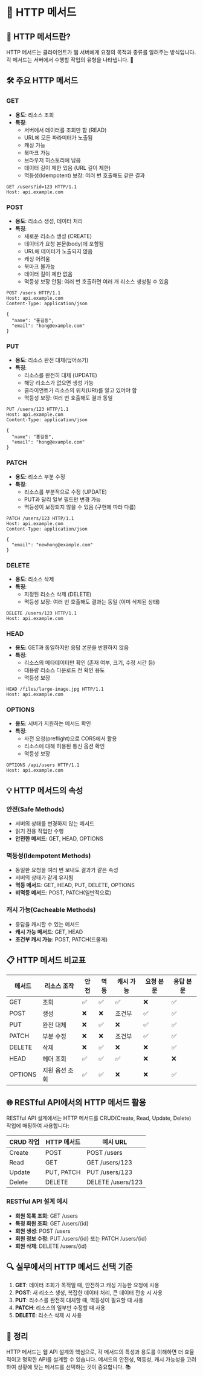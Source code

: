 # 🔄 HTTP 메서드

## 📝 HTTP 메서드란?

HTTP 메서드는 클라이언트가 웹 서버에게 요청의 목적과 종류를 알려주는 방식입니다. 각 메서드는 서버에서 수행할 작업의 유형을 나타냅니다. 🚀

## 🛠️ 주요 HTTP 메서드

### GET
- **용도**: 리소스 조회
- **특징**:
  - 서버에서 데이터를 조회만 함 (READ)
  - URL에 모든 파라미터가 노출됨
  - 캐싱 가능
  - 북마크 가능
  - 브라우저 히스토리에 남음
  - 데이터 길이 제한 있음 (URL 길이 제한)
  - 멱등성(Idempotent) 보장: 여러 번 호출해도 같은 결과

```http
GET /users?id=123 HTTP/1.1
Host: api.example.com
```

### POST
- **용도**: 리소스 생성, 데이터 처리
- **특징**:
  - 새로운 리소스 생성 (CREATE)
  - 데이터가 요청 본문(body)에 포함됨
  - URL에 데이터가 노출되지 않음
  - 캐싱 어려움
  - 북마크 불가능
  - 데이터 길이 제한 없음
  - 멱등성 보장 안됨: 여러 번 호출하면 여러 개 리소스 생성될 수 있음

```http
POST /users HTTP/1.1
Host: api.example.com
Content-Type: application/json

{
  "name": "홍길동",
  "email": "hong@example.com"
}
```

### PUT
- **용도**: 리소스 완전 대체(덮어쓰기)
- **특징**:
  - 리소스를 완전히 대체 (UPDATE)
  - 해당 리소스가 없으면 생성 가능
  - 클라이언트가 리소스의 위치(URI)를 알고 있어야 함
  - 멱등성 보장: 여러 번 호출해도 결과 동일

```http
PUT /users/123 HTTP/1.1
Host: api.example.com
Content-Type: application/json

{
  "name": "홍길동",
  "email": "hong@example.com"
}
```

### PATCH
- **용도**: 리소스 부분 수정
- **특징**:
  - 리소스를 부분적으로 수정 (UPDATE)
  - PUT과 달리 일부 필드만 변경 가능
  - 멱등성이 보장되지 않을 수 있음 (구현에 따라 다름)

```http
PATCH /users/123 HTTP/1.1
Host: api.example.com
Content-Type: application/json

{
  "email": "newhong@example.com"
}
```

### DELETE
- **용도**: 리소스 삭제
- **특징**:
  - 지정된 리소스 삭제 (DELETE)
  - 멱등성 보장: 여러 번 호출해도 결과는 동일 (이미 삭제된 상태)

```http
DELETE /users/123 HTTP/1.1
Host: api.example.com
```

### HEAD
- **용도**: GET과 동일하지만 응답 본문을 반환하지 않음
- **특징**:
  - 리소스의 메타데이터만 확인 (존재 여부, 크기, 수정 시간 등)
  - 대용량 리소스 다운로드 전 확인 용도
  - 멱등성 보장

```http
HEAD /files/large-image.jpg HTTP/1.1
Host: api.example.com
```

### OPTIONS
- **용도**: 서버가 지원하는 메서드 확인
- **특징**:
  - 사전 요청(preflight)으로 CORS에서 활용
  - 리소스에 대해 허용된 통신 옵션 확인
  - 멱등성 보장

```http
OPTIONS /api/users HTTP/1.1
Host: api.example.com
```

## 💡 HTTP 메서드의 속성

### 안전(Safe Methods)
- 서버의 상태를 변경하지 않는 메서드
- 읽기 전용 작업만 수행
- **안전한 메서드**: GET, HEAD, OPTIONS

### 멱등성(Idempotent Methods)
- 동일한 요청을 여러 번 보내도 결과가 같은 속성
- 서버의 상태가 같게 유지됨
- **멱등 메서드**: GET, HEAD, PUT, DELETE, OPTIONS
- **비멱등 메서드**: POST, PATCH(일반적으로)

### 캐시 가능(Cacheable Methods)
- 응답을 캐시할 수 있는 메서드
- **캐시 가능 메서드**: GET, HEAD
- **조건부 캐시 가능**: POST, PATCH(드물게)

## 📋 HTTP 메서드 비교표

| 메서드 | 리소스 조작 | 안전 | 멱등 | 캐시 가능 | 요청 본문 | 응답 본문 |
|-------|-----------|-----|-----|----------|----------|----------|
| GET | 조회 | ✅ | ✅ | ✅ | ❌ | ✅ |
| POST | 생성 | ❌ | ❌ | 조건부 | ✅ | ✅ |
| PUT | 완전 대체 | ❌ | ✅ | ❌ | ✅ | ✅ |
| PATCH | 부분 수정 | ❌ | ❌ | 조건부 | ✅ | ✅ |
| DELETE | 삭제 | ❌ | ✅ | ❌ | ❌ | ✅ |
| HEAD | 헤더 조회 | ✅ | ✅ | ✅ | ❌ | ❌ |
| OPTIONS | 지원 옵션 조회 | ✅ | ✅ | ❌ | ❌ | ✅ |

## 🌐 RESTful API에서의 HTTP 메서드 활용

RESTful API 설계에서는 HTTP 메서드를 CRUD(Create, Read, Update, Delete) 작업에 매핑하여 사용합니다:

| CRUD 작업 | HTTP 메서드 | 예시 URL |
|----------|-----------|----------|
| Create | POST | POST /users |
| Read | GET | GET /users/123 |
| Update | PUT, PATCH | PUT /users/123 |
| Delete | DELETE | DELETE /users/123 |

### RESTful API 설계 예시
- **회원 목록 조회**: GET /users
- **특정 회원 조회**: GET /users/{id}
- **회원 생성**: POST /users
- **회원 정보 수정**: PUT /users/{id} 또는 PATCH /users/{id}
- **회원 삭제**: DELETE /users/{id}

## 🔍 실무에서의 HTTP 메서드 선택 기준

1. **GET**: 데이터 조회가 목적일 때, 안전하고 캐싱 가능한 요청에 사용
2. **POST**: 새 리소스 생성, 복잡한 데이터 처리, 큰 데이터 전송 시 사용
3. **PUT**: 리소스를 완전히 대체할 때, 멱등성이 필요할 때 사용
4. **PATCH**: 리소스의 일부만 수정할 때 사용
5. **DELETE**: 리소스 삭제 시 사용

## 🎯 정리

HTTP 메서드는 웹 API 설계의 핵심으로, 각 메서드의 특성과 용도를 이해하면 더 효율적이고 명확한 API를 설계할 수 있습니다. 메서드의 안전성, 멱등성, 캐시 가능성을 고려하여 상황에 맞는 메서드를 선택하는 것이 중요합니다. 📚 